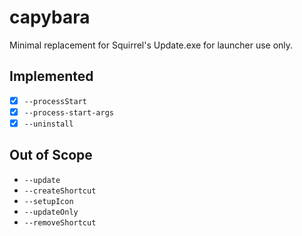 # capybara
Minimal replacement for Squirrel's Update.exe for launcher use only.


## Implemented

- [X] `--processStart`
- [X] `--process-start-args`
- [X] `--uninstall`

## Out of Scope

- `--update`
- `--createShortcut`
- `--setupIcon`
- `--updateOnly`
- `--removeShortcut`